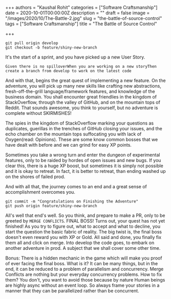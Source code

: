 +++
authors = "Kaushal Rohit"
categories = ["Software Craftsmanship"]
date = 2020-10-01T00:00:00Z
description = ""
draft = false
image = "/images/2020/10/The-Battle-2.jpg"
slug = "the-battle-of-source-control"
tags = ["Software Craftsmanship"]
title = "The Battle of Source Control"

+++


```shell
git pull origin develop
git checkout -b feature/shiny-new-branch
```

It's the start of a sprint, and you have picked up a new User Story.

```Given there is no spilloverWhen you are working on a new storyThen create a branch from develop to work on the latest code```

And with that, begins the great quest of implementing a new feature. On the adventure, you will pick up many new skills like crafting new abstractions, fresh-off-the-grill language/framework features, and knowledge of the business domain. You shall encounter great friendlies in the kingdom of StackOverflow, through the valley of GitHub, and on the mountain tops of Reddit. That sounds awesome, you think to yourself, but no adventure is complete without SKIRMISHES!

The spies in the kingdom of StackOverflow marking your questions as duplicates, guerillas in the trenches of GitHub closing your issues, and the echo chamber on the mountain tops suffocating you with lack of Oxygen(read: Opinions). These are some know common bosses that we have dealt with before and we can grind for easy XP points.

Sometimes you take a wrong turn and enter the dungeon of experimental features, only to be raided by hordes of open issues and new bugs. If you clear this, there is a huge XP boost, but sometimes it is simply not possible and it is okay to retreat. In fact, it is better to retreat, than ending washed up on the shores of failed prod.

And with all that, the journey comes to an end and a great sense of accomplishment overcomes you.

```
git commit -m "Congratulations on Finishing the Adventure"
git push origin feature/shiny-new-branch
```

All's well that end's well. So you think, and prepare to make a PR, only to be greeted by `MERGE CONFLICTS`. FINAL BOSS! Turns out, your quest has not yet finished! As you try to figure out, what to accept and what to decline, you start the question the basic fabric of reality. The big twist is, the final boss doesn't even reward you with XP or Gold. All said and done, you finally fix them all and click on merge. Into develop the code goes, to embark on another adventure in prod. A subject that we shall cover some other time.

Bonus: There is a hidden mechanic in the game which will make you proof of ever facing the final boss. What is it? It can be many things, but in the end, it can be reduced to a problem of parallelism and concurrency. Merge Conflicts are nothing but your everyday concurrency problems. How to fix them? You don't, you want to avoid those because by nature Human beings are highly async without an event loop. So always frame your stories in a manner that they can be parallelized rather than be concurrent.

